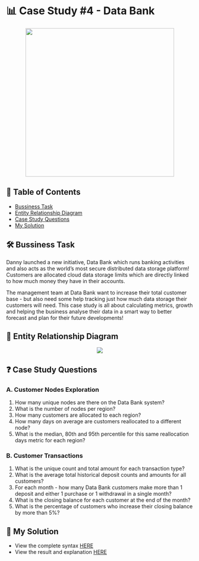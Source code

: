 # 📊 Case Study #4 - Data Bank
<p align="center">
<img src="https://github.com/qanhnn12/8-Week-SQL-Challenge/blob/main/IMG/4.png" align="center" width="400" height="400" >

## 📕 Table of Contents
* [Bussiness Task](https://github.com/qanhnn12/8-Week-SQL-Challenge/tree/main/Case%20Study%20%234%20-%20Data%20Bank#%EF%B8%8F-bussiness-task)
* [Entity Relationship Diagram](https://github.com/qanhnn12/8-Week-SQL-Challenge/tree/main/Case%20Study%20%234%20-%20Data%20Bank#-entity-relationship-diagram)
* [Case Study Questions](https://github.com/qanhnn12/8-Week-SQL-Challenge/tree/main/Case%20Study%20%234%20-%20Data%20Bank#-case-study-questions)
* [My Solution](https://github.com/qanhnn12/8-Week-SQL-Challenge/tree/main/Case%20Study%20%234%20-%20Data%20Bank#-my-solution)

## 🛠️ Bussiness Task
Danny launched a new initiative, Data Bank which runs banking activities and also acts as the world’s most secure distributed data storage platform!
Customers are allocated cloud data storage limits which are directly linked to how much money they have in their accounts.

The management team at Data Bank want to increase their total customer base - but also need some help tracking just how much data storage their customers will need.
This case study is all about calculating metrics, growth and helping the business analyse their data in a smart way to better forecast and plan for their future developments!
  
## 🔐 Entity Relationship Diagram
<p align="center">
<img src="https://raw.githubusercontent.com/qanhnn12/8-Week-SQL-Challenge/main/IMG/e4.png" align="center">

## ❓ Case Study Questions
### A. Customer Nodes Exploration
1. How many unique nodes are there on the Data Bank system?
2. What is the number of nodes per region?
3. How many customers are allocated to each region?
4. How many days on average are customers reallocated to a different node?
5. What is the median, 80th and 95th percentile for this same reallocation days metric for each region?

### B. Customer Transactions
1. What is the unique count and total amount for each transaction type?
2. What is the average total historical deposit counts and amounts for all customers?
3. For each month - how many Data Bank customers make more than 1 deposit and either 1 purchase or 1 withdrawal in a single month?
4. What is the closing balance for each customer at the end of the month?
5. What is the percentage of customers who increase their closing balance by more than 5%?
  
## 🚀 My Solution
  * View the complete syntax [HERE](https://github.com/qanhnn12/8-Week-SQL-Challenge/tree/main/Case%20Study%20%234%20-%20Data%20Bank/Syntax)
  * View the result and explanation [HERE](https://github.com/qanhnn12/8-Week-SQL-Challenge/tree/main/Case%20Study%20%234%20-%20Data%20Bank/Solution)
